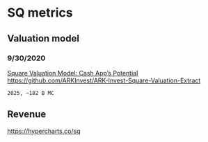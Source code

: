 # SQ metrics


## Valuation model

### 9/30/2020
[Square Valuation Model: Cash App’s Potential](https://ark-invest.com/articles/analyst-research/square-valuation/)
https://github.com/ARKInvest/ARK-Invest-Square-Valuation-Extract
```
2025, ~182 B MC
```


## Revenue
https://hypercharts.co/sq
